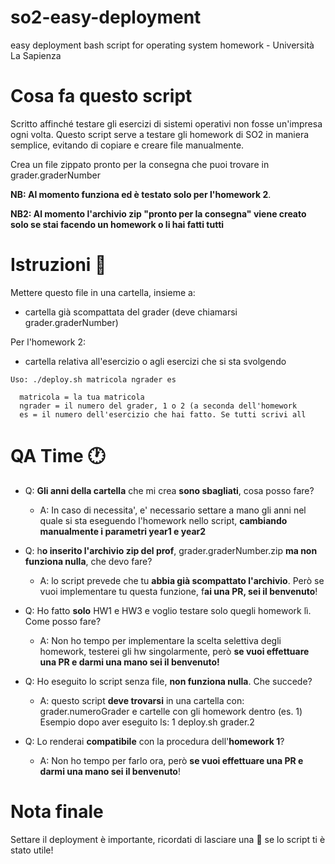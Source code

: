 # so2-easy-deployment
easy deployment bash script for operating system homework - Università La Sapienza

# Cosa fa questo script
Scritto affinché testare gli esercizi di sistemi operativi non fosse un'impresa ogni volta.
Questo script serve a testare gli homework di SO2 in maniera semplice, evitando di copiare e creare file manualmente.

Crea un file zippato pronto per la consegna che puoi trovare in grader.graderNumber

**NB: Al momento funziona ed è testato solo per l'homework 2**.

**NB2: Al momento l'archivio zip "pronto per la consegna" viene creato solo se stai facendo un homework o li hai fatti tutti**


# Istruzioni 📝
Mettere questo file in una cartella, insieme a:
- cartella già scompattata del grader (deve chiamarsi grader.graderNumber)

Per l'homework 2:
- cartella relativa all'esercizio o agli esercizi che si sta svolgendo

```
Uso: ./deploy.sh matricola ngrader es
  
  matricola = la tua matricola
  ngrader = il numero del grader, 1 o 2 (a seconda dell'homework
  es = il numero dell'esercizio che hai fatto. Se tutti scrivi all
```

# QA Time 🕐
- Q: **Gli anni della cartella** che mi crea **sono sbagliati**, cosa posso fare?
  - A: In caso di necessita', e' necessario settare a mano gli anni nel quale si sta eseguendo l'homework nello script, **cambiando manualmente i parametri year1 e year2**

- Q: h**o inserito l'archivio zip del prof**, grader.graderNumber.zip **ma non funziona nulla**, che devo fare?
  - A: lo script prevede che tu **abbia già scompattato l'archivio**. Però se vuoi implementare tu questa funzione, f**ai una PR, sei il benvenuto**!

- Q: Ho fatto **solo** HW1 e HW3 e voglio testare solo quegli homework lì. Come posso fare?
  - A: Non ho tempo per implementare la scelta selettiva degli homework, testerei gli hw singolarmente, però **se vuoi effettuare una PR e darmi una mano sei il benvenuto!**

- Q: Ho eseguito lo script senza file, **non funziona nulla**. Che succede?
  - A: questo script **deve trovarsi** in una cartella con: grader.numeroGrader e cartelle con gli homework dentro (es. 1)
Esempio dopo aver eseguito ls: 1  deploy.sh  grader.2
  
- Q: Lo renderai **compatibile** con la procedura dell'**homework 1**?
  - A: Non ho tempo per farlo ora, però **se vuoi effettuare una PR e darmi una mano sei il benvenuto**!

# Nota finale
Settare il deployment è importante, ricordati di lasciare una 💫 se lo script ti è stato utile!

